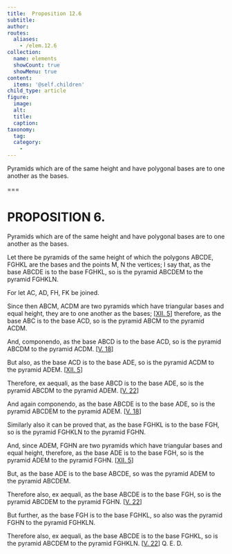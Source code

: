 ```yaml
---
title:  Proposition 12.6
subtitle: 
author:
routes:
  aliases:
    - /elem.12.6
collection:
  name: elements
  showCount: true
  showMenu: true
content:
  items: '@self.children'
child_type: article
figure:
  image:
  alt:
  title:
  caption:
taxonomy:
  tag:
  category:
    - 
---
```


<p>
       <hi rend="ital">Pyramids which are of the same height and have polygonal bases are to one another as the bases.</hi>
      </p>

===

<h1>PROPOSITION 6.</h1>
<p>
       <span class="ital">Pyramids which are of the same height and have polygonal bases are to one another as the bases.</span>
      </p>

<p>Let there be pyramids of the same height of which the polygons <span class="ital">ABCDE</span>, <span class="ital">FGHKL</span> are the bases and the points <span class="ital">M</span>, <span class="ital">N</span> the vertices; I say that, as the base <span class="ital">ABCDE</span> is to the base <span class="ital">FGHKL</span>, so is the pyramid <span class="ital">ABCDEM</span> to the pyramid <span class="ital">FGHKLN</span>. 
      </p>

<p>For let <span class="ital">AC</span>, <span class="ital">AD</span>, <span class="ital">FH</span>, <span class="ital">FK</span> be joined. </p>

<p>Since then <span class="ital">ABCM</span>, <span class="ital">ACDM</span> are two pyramids which have triangular bases and equal height, they are to one another as the bases; [<a href="/elem.12.5">XII. 5</a>] therefore, as the base <span class="ital">ABC</span> is to the base <span class="ital">ACD</span>, so is the pyramid <span class="ital">ABCM</span> to the pyramid <span class="ital">ACDM</span>. </p>

<p>And, <foreign lang="la">componendo</foreign>, as the base <span class="ital">ABCD</span> is to the base <span class="ital">ACD</span>, so is the pyramid <span class="ital">ABCDM</span> to the pyramid <span class="ital">ACDM</span>. [<a href="/elem.5.18">V. 18</a>] </p>

<p>But also, as the base <span class="ital">ACD</span> is to the base <span class="ital">ADE</span>, so is the pyramid <span class="ital">ACDM</span> to the pyramid <span class="ital">ADEM</span>. [<a href="/elem.12.5">XII. 5</a>] </p>

<p>Therefore, <foreign lang="la">ex aequali</foreign>, as the base <span class="ital">ABCD</span> is to the base <span class="ital">ADE</span>, so is the pyramid <span class="ital">ABCDM</span> to the pyramid <span class="ital">ADEM</span>. [<a href="/elem.5.22">V. 22</a>] </p>

<p>And again <foreign lang="la">componendo</foreign>, as the base <span class="ital">ABCDE</span> is to the base <span class="ital">ADE</span>, so is the pyramid <span class="ital">ABCDEM</span> to the pyramid <span class="ital">ADEM</span>. [<a href="/elem.5.18">V. 18</a>] </p>

<p>Similarly also it can be proved that, as the base <span class="ital">FGHKL</span> is to the base <span class="ital">FGH</span>, so is the pyramid <span class="ital">FGHKLN</span> to the pyramid <span class="ital">FGHN</span>. <pb n="393"/></p>

<p>And, since <span class="ital">ADEM</span>, <span class="ital">FGHN</span> are two pyramids which have triangular bases and equal height, therefore, as the base <span class="ital">ADE</span> is to the base <span class="ital">FGH</span>, so is the pyramid <span class="ital">ADEM</span> to the pyramid <span class="ital">FGHN</span>. [<a href="/elem.12.5">XII. 5</a>] </p>

<p>But, as the base <span class="ital">ADE</span> is to the base <span class="ital">ABCDE</span>, so was the pyramid <span class="ital">ADEM</span> to the pyramid <span class="ital">ABCDEM</span>. </p>

<p>Therefore also, <foreign lang="la">ex aequali</foreign>, as the base <span class="ital">ABCDE</span> is to the base <span class="ital">FGH</span>, so is the pyramid <span class="ital">ABCDEM</span> to the pyramid <span class="ital">FGHN</span>. [<a href="/elem.5.22">V. 22</a>] </p>

<p>But further, as the base <span class="ital">FGH</span> is to the base <span class="ital">FGHKL</span>, so also was the pyramid <span class="ital">FGHN</span> to the pyramid <span class="ital">FGHKLN</span>. </p>

<p>Therefore also, <span class="ital">ex aequali</span>, as the base <span class="ital">ABCDE</span> is to the base <span class="ital">FGHKL</span>, so is the pyramid <span class="ital">ABCDEM</span> to the pyramid <span class="ital">FGHKLN</span>. [<a href="/elem.5.22">V. 22</a>] Q. E. D.</p>
